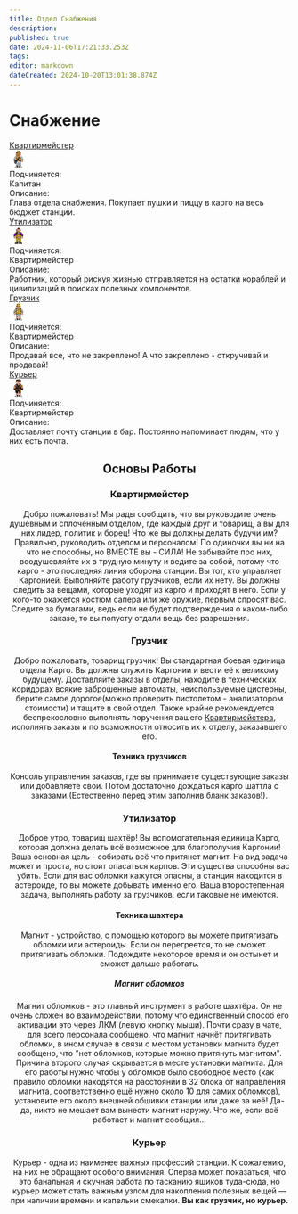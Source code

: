 ```yaml
---
title: Отдел Снабжения
description: 
published: true
date: 2024-11-06T17:21:33.253Z
tags: 
editor: markdown
dateCreated: 2024-10-20T13:01:38.874Z
---
```


# Снабжение


<div class="rolescontainer">

<div class="role">
<div class="rolename"><a href="/roles/quartermaster" class="custom-link">Квартирмейстер</a></div>
<div class="roleimg"><img src="/roles/quartermaster.png"></div>
<div class="roleheadlabel">Подчиняется:</div>
<div class="rolehead">Капитан</div>
<div class="roledesclabel">Описание:</div>  
<div class="roledesc">Глава отдела снабжения. Покупает пушки и пиццу в карго на весь бюджет станции.</div>  
</div>
 

<div class="role">
<div class="rolename"><a href="/roles/utilizer" class="custom-link">Утилизатор</a></div>
<div class="roleimg"><img src="/roles/utilizer.png"></div>
<div class="roleheadlabel">Подчиняется:</div>
<div class="rolehead">Квартирмейстер</div>
<div class="roledesclabel">Описание:</div>  
<div class="roledesc">Работник, который рискуя жизнью отправляется на остатки кораблей и цивилизаций в поисках полезных компонентов.</div>  
</div>   
  
<div class="role">
<div class="rolename"><a href="/roles/loader" class="custom-link">Грузчик</a></div>
<div class="roleimg"><img src="/roles/loader.png"></div>
<div class="roleheadlabel">Подчиняется:</div>
<div class="rolehead">Квартирмейстер</div>
<div class="roledesclabel">Описание:</div>  
<div class="roledesc">Продавай все, что не закреплено! А что закреплено - откручивай и продавай!</div>  
</div>   

<div class="role">
<div class="rolename"><a href="/roles/courier" class="custom-link">Курьер</a></div>
<div class="roleimg"><img src="/roles/courier.png"></div>
<div class="roleheadlabel">Подчиняется:</div>
<div class="rolehead">Квартирмейстер</div>
<div class="roledesclabel">Описание:</div>  
<div class="roledesc">Доставляет почту станции в бар. Постоянно напоминает людям, что у них есть почта.</div>  
</div>   
  
</div>



<center>
<div class="textcontainer">

## Основы Работы


### Квартирмейстер

Добро пожаловать! Мы рады сообщить, что вы руководите очень душевным и сплочённым отделом, где каждый друг и товарищ, а вы для них лидер, политик и борец! Что же вы должны делать будучи им? Правильно, руководить отделом и персоналом! По одиночки вы ни на что не способны, но ВМЕСТЕ вы - СИЛА! Не забывайте про них, воодушевляйте их в трудную минуту и ведите за собой, потому что карго - это последняя линия оборона станции. Вы тот, кто управляет Каргонией. Выполняйте работу грузчиков, если их нету. Вы должны следить за вещами, которые уходят из карго и приходят в него. Если у кого-то окажется костюм сапера или же оружие, первым спросят вас. Следите за бумагами, ведь если не будет подтверждения о каком-либо заказе, то вы попусту отдали вещь без разрешения.

### Грузчик

Добро пожаловать, товарищ грузчик! Вы стандартная боевая единица отдела Карго. Вы должны служить Каргонии и вести её к великому будущему. Доставляйте заказы в отделы, находите в технических коридорах всякие заброшенные автоматы, неиспользуемые цистерны, берите самое дорогое(можно проверить пистолетом - анализатором стоимости) и тащите в свой отдел. Также крайне рекомендуется беспрекословно выполнять поручения вашего [Квартирмейстера](/roles/quartermaster), исполнять заказы и по возможности относить их к отделу, заказавшего его.

#### Техника грузчиков

Консоль управления заказов, где вы принимаете существующие заказы или добавляете свои. Потом достаточно дождаться карго шаттла с заказами.(Естественно перед этим заполнив бланк заказов!).

### Утилизатор

Доброе утро, товарищ шахтёр! Вы вспомогательная единица Карго, которая должна делать всё возможное для благополучия Каргонии! Ваша основная цель - собирать всё что притянет магнит. На вид задача может и проста, но стоит опасаться карпов. Эти существа способны вас убить. Если для вас обломки кажутся опасны, а станция находится в астероиде, то вы можете добывать именно его. Ваша второстепенная задача, выполнять работу за грузчиков, если таковые не имеются.

#### Техника шахтера

Магнит - устройство, с помощью которого вы можете притягивать обломки или астероиды. Если он перегреется, то не сможет притягивать обломки. Подождите некоторое время и он остынет и сможет дальше работать.

##### Магнит обломков

Магнит обломков - это главный инструмент в работе шахтёра. Он не очень сложен во взаимодействии, потому что единственный способ его активации это через ЛКМ (левую кнопку мыши). Почти сразу в чате, для всего персонала сообщено, что магнит начнёт притягивать обломки, в ином случае в связи с местом установки магнита будет сообщено, что "нет обломков, которые можно притянуть магнитом". Причина второго случая скрывается в месте установки магнита. Для его работы нужно чтобы у обломков было свободное место (как правило обломки находятся на расстоянии в 32 блока от направления магнита, соответственно ещё нужно около 10 для самих обломков), установите его около внешней обшивки станции или даже за неё! Да-да, никто не мешает вам вынести магнит наружу. Что же, если всё работает и магнит сообщил...

### Курьер

Курьер - одна из наименее важных профессий станции. К сожалению, на них не обращают особого внимания. Сперва может показаться, что это банальная и скучная работа по тасканию ящиков туда-сюда, но курьер может стать важным узлом для накопления полезных вещей — при наличии времени и капельки смекалки. <b>Вы как грузчик, но курьер.</b>

</div>
</center>